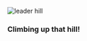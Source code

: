 ![leader hill](https://user-images.githubusercontent.com/109104545/178825343-0bacb62d-f860-4ede-9ae7-d39fa7c3fe31.jpg)
### Climbing up that hill!
